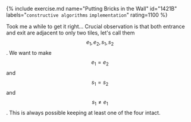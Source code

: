 {% include exercise.md name="Putting Bricks in the Wall" id="1421B" labels="`constructive algorithms` `implementation`" rating=1100 %}

Took me a while to get it right... Crucial observation is that both entrance and exit are adjacent to only two tiles, let's call them $$e_1, e_2, s_1, s_2$$.  We want to make $$e_1 = e_2$$ and $$s_1 = s_2$$ and $$s_1 \neq e_1$$.  This is always possible keeping at least one of the four intact.
